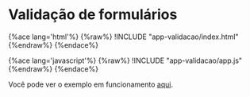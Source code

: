 # Validação de formulários

{%ace lang='html'%}
{%raw%}
!INCLUDE "app-validacao/index.html"
{%endraw%}
{%endace%}

{%ace lang='javascript'%}
{%raw%}
!INCLUDE "app-validacao/app.js"
{%endraw%}
{%endace%}

Você pode ver o exemplo em funcionamento [aqui](http://embed.plnkr.co/DoYAoRRH1eq3QpwXwu3F/preview).
